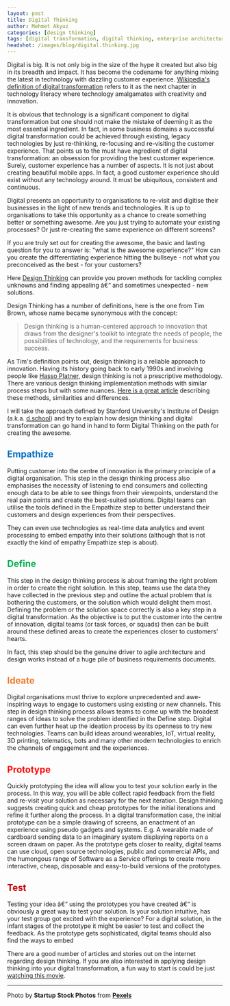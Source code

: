 ```yaml
---
layout: post
title: Digital Thinking
author: Mehmet Akyuz
categories: [design thinking]
tags: [digital transformation, digital thinking, enterprise architecture, design thinking]
headshot: /images/blog/digital.thinking.jpg
---
```

Digital is big. It is not only big in the size of the hype it created but also big in its breadth and impact. It has become the codename for anything mixing the latest in technology with dazzling customer experience. [Wikipedia's definition of digital transformation](https://en.wikipedia.org/wiki/Digital_transformation) refers to it as the next chapter in technology literacy where technology amalgamates with creativity and innovation. 

It is obvious that technology is a significant component to digital transformation but one should not make the mistake of deeming it as the most essential ingredient. In fact, in some business domains a successful digital transformation could be achieved through existing, legacy technologies by just re-thinking, re-focusing and re-visiting the customer experience. That points us to the must have ingredient of digital transformation: an obsession for providing the best customer experience. Surely, customer experience has a number of aspects. It is not just about creating beautiful mobile apps. In fact, a good customer experience should exist without any technology around. It must be ubiquitous, consistent and continuous.

Digital presents an opportunity to organisations to re-visit and digitise their businesses in the light of new trends and technologies. It is up to organisations to take this opportunity as a chance to create something better or something awesome. Are you just trying to automate your existing processes? Or just re-creating the same experience on different screens?

If you are truly set out for creating the awesome, the basic and lasting question for you to answer is: "what is the awesome experience?" How can you create the differentiating experience hitting the bullseye - not what you preconceived as the best - for your customers?

Here [Design Thinking](http://www.whatisdesignthinking.org/) can provide you proven methods for tackling complex unknowns and finding appealing â€“ and sometimes unexpected - new solutions.

Design Thinking has a number of definitions, here is the one from Tim Brown, whose name became synonymous with the concept:

> Design thinking is a human-centered approach to innovation that draws from the designer's toolkit to integrate the needs of people, the possibilities of technology, and the requirements for business success.

As Tim's definition points out, design thinking is a reliable approach to innovation. Having its history going back to early 1990s and involving people like [Hasso Platner](http://hpi.de/en/school-of-design-thinking.html), design thinking is not a prescriptive methodology. There are various design thinking implementation methods with similar process steps but with some nuances. [Here is a great article](https://experience.sap.com/skillup/introduction-to-design-thinking/) describing these methods, similarities and differences.

I will take the approach defined by Stanford University's Institute of Design (a.k.a. [d.school](https://dschool.stanford.edu/)) and try to explain how design thinking and digital transformation can go hand in hand to form Digital Thinking on the path for creating the awesome.

<h2 style="color: #0070c1;">
  Empathize
</h2>

Putting customer into the centre of innovation is the primary principle of a digital organisation. This step in the design thinking process also emphasises the necessity of listening to end consumers and collecting enough data to be able to see things from their viewpoints, understand the real pain points and create the best-suited solutions. Digital teams can utilise the tools defined in the Empathize step to better understand their customers and design experiences from their perspectives.

They can even use technologies as real-time data analytics and event processing to embed empathy into their solutions (although that is not exactly the kind of empathy Empathize step is about).

<h2 style="color: #01af51;">
  Define
</h2>

This step in the design thinking process is about framing the right problem in order to create the right solution. In this step, teams use the data they have collected in the previous step and outline the actual problem that is bothering the customers, or the solution which would delight them most. Defining the problem or the solution space correctly is also a key step in a digital transformation. As the objective is to put the customer into the centre of innovation, digital teams (or task forces, or squads) then can be built around these defined areas to create the experiences closer to customers' hearts.

In fact, this step should be the genuine driver to agile architecture and design works instead of a huge pile of business requirements documents.

<h2 style="color: #ef7c30;">
  Ideate
</h2>

Digital organisations must thrive to explore unprecedented and awe-inspiring ways to engage to customers using existing or new channels. This step in design thinking process allows teams to come up with the broadest ranges of ideas to solve the problem identified in the Define step. Digital can even further heat up the ideation process by its openness to try new technologies. Teams can build ideas around wearables, IoT, virtual reality, 3D printing, telematics, bots and many other modern technologies to enrich the channels of engagement and the experiences.

<h2 style="color: #ff0001;">
  Prototype
</h2>

Quickly prototyping the idea will allow you to test your solution early in the process. In this way, you will be able collect rapid feedback from the field and re-visit your solution as necessary for the next iteration. Design thinking suggests creating quick and cheap prototypes for the initial iterations and refine it further along the process. In a digital transformation case, the initial prototype can be a simple drawing of screens, an enactment of an experience using pseudo gadgets and systems. E.g. A wearable made of cardboard sending data to an imaginary system displaying reports on a screen drawn on paper. As the prototype gets closer to reality, digital teams can use cloud, open source technologies, public and commercial APIs, and the humongous range of Software as a Service offerings to create more interactive, cheap, disposable and easy-to-build versions of the prototypes.

<h2 style="color: #c10000;">
  Test
</h2>

Testing your idea â€“ using the prototypes you have created â€“ is obviously a great way to test your solution. Is your solution intuitive, has your test group got excited with the experience? For a digital solution, in the infant stages of the prototype it might be easier to test and collect the feedback. As the prototype gets sophisticated, digital teams should also find the ways to embed

There are a good number of articles and stories out on the internet regarding design thinking. If you are also interested in applying design thinking into your digital transformation, a fun way to start is could be just [watching this movie](http://designthinkingmovie.com/).

---

Photo by **Startup Stock Photos** from [**Pexels**](https://www.pexels.com/photo/man-wearing-black-and-white-stripe-shirt-looking-at-white-printer-papers-on-the-wall-212286/)